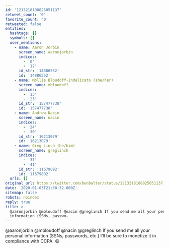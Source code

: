 ```yaml
---
id: '1213218108825051137'
retweet_count: '0'
favorite_count: '0'
retweeted: false
entities:
  hashtags: []
  symbols: []
  user_mentions:
    - name: Aaron Jorbin
      screen_name: aaronjorbin
      indices:
        - '0'
        - '12'
      id_str: '14886552'
      id: '14886552'
    - name: Mollie Bloudoff-Indelicato (she/her)
      screen_name: mbloudoff
      indices:
        - '13'
        - '23'
      id_str: '157477738'
      id: '157477738'
    - name: Andrew Nacin
      screen_name: nacin
      indices:
        - '24'
        - '30'
      id_str: '16213079'
      id: '16213079'
    - name: Greg Linch (he/him)
      screen_name: greglinch
      indices:
        - '31'
        - '41'
      id_str: '11679892'
      id: '11679892'
  urls: []
original_url: https://twitter.com/benbalter/status/1213218108825051137
date: '2020-01-03T21:58:32.000Z'
sitemap: false
robots: noindex
reply: true
title: >-
  @aaronjorbin @mbloudoff @nacin @greglinch If you send me all your personal
  information (SSNs, passwo…
---
```


@aaronjorbin @mbloudoff @nacin @greglinch If you send me all your personal information (SSNs, passwords, etc.) I’ll be sure to monetize it in compliance with CCPA. 😃